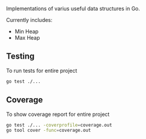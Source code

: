 Implementations of varius useful data structures in Go.


Currently includes:
* Min Heap
* Max Heap


## Testing

To run tests for entire project
```sh
go test ./...
```

## Coverage

To show coverage report for entire project
```sh
go test ./... -coverprofile=coverage.out
go tool cover -func=coverage.out
```